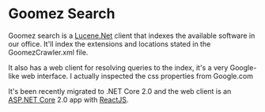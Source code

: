 Goomez Search
=============

Goomez search is a [Lucene.Net](http://lucenenet.apache.org/) client that indexes the available software in our office. It'll index the extensions and locations stated in the GoomezCrawler.xml file.

It also has a web client for resolving queries to the index, it's a very Google-like web interface. I actually inspected the css properties from Google.com

It's been recently migrated to .NET Core 2.0 and the web client is an [ASP.NET Core](https://docs.microsoft.com/en-us/aspnet/core/) 2.0 app with [ReactJS](https://reactjs.org/).

